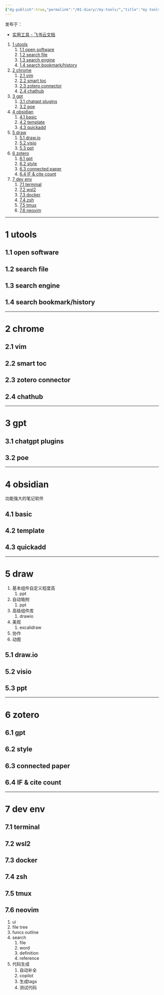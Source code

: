 ```yaml
---
{"dg-publish":true,"permalink":"/01-diary//my-tools/","title":"my tools"}
---
```



发布于：
* [实用工具 - 飞书云文档](https://bvb1vt2cr9.feishu.cn/docx/UHU2dXJR9ohE7KxjOg3cL6Qyntf)


1. [1 utools](#1%20utools)
	1. [1.1 open software](#1.1%20open%20software)
	1. [1.2 search file](#1.2%20search%20file)
	1. [1.3 search engine](#1.3%20search%20engine)
	1. [1.4 search bookmark/history](#1.4%20search%20bookmark/history)
1. [2 chrome](#2%20chrome)
	1. [2.1 vim](#2.1%20vim)
	1. [2.2 smart toc](#2.2%20smart%20toc)
	1. [2.3 zotero connector](#2.3%20zotero%20connector)
	1. [2.4 chathub](#2.4%20chathub)
1. [3 gpt](#3%20gpt)
	1. [3.1 chatgpt plugins](#3.1%20chatgpt%20plugins)
	1. [3.2 poe](#3.2%20poe)
1. [4 obsidian](#4%20obsidian)
	1. [4.1 basic](#4.1%20basic)
	1. [4.2 template](#4.2%20template)
	1. [4.3 quickadd](#4.3%20quickadd)
1. [5 draw](#5%20draw)
	1. [5.1 draw.io](#5.1%20draw.io)
	1. [5.2 visio](#5.2%20visio)
	1. [5.3 ppt](#5.3%20ppt)
1. [6 zotero](#6%20zotero)
	1. [6.1 gpt](#6.1%20gpt)
	1. [6.2 style](#6.2%20style)
	1. [6.3 connected paper](#6.3%20connected%20paper)
	1. [6.4 IF & cite count](#6.4%20IF%20&%20cite%20count)
1. [7 dev env](#7%20dev%20env)
	1. [7.1 terminal](#7.1%20terminal)
	1. [7.2 wsl2](#7.2%20wsl2)
	1. [7.3 docker](#7.3%20docker)
	1. [7.4 zsh](#7.4%20zsh)
	1. [7.5 tmux](#7.5%20tmux)
	1. [7.6 neovim](#7.6%20neovim)

---

# 1 utools
## 1.1 open software
## 1.2 search file
## 1.3 search engine
## 1.4 search bookmark/history

---

# 2 chrome 
## 2.1 vim
## 2.2 smart toc
## 2.3 zotero connector
## 2.4 chathub



---

# 3 gpt
## 3.1 chatgpt plugins
## 3.2 poe

---

# 4 obsidian
功能强大的笔记软件
## 4.1 basic
## 4.2 template
## 4.3 quickadd

---

# 5 draw
1. 基本组件自定义程度高
	1. ppt
2. 自动吸附
	1. ppt
3. 高级组件库
	1. drawio
4. 美观
	1. excalidraw
5. 协作
6. 动图
## 5.1 draw.io
## 5.2 visio
## 5.3 ppt

---

# 6 zotero
## 6.1 gpt
## 6.2 style
## 6.3 connected paper
## 6.4 IF & cite count

---

# 7 dev env
## 7.1 terminal
## 7.2 wsl2
## 7.3 docker
## 7.4 zsh
## 7.5 tmux
## 7.6 neovim
1. ui
2. file tree
3. funcs outline
4. search
	1. file
	2. word
	3. definition
	4. reference
5. 代码生成
	1. 自动补全
	2. copilot
	3. 生成tags
	4. 测试代码
